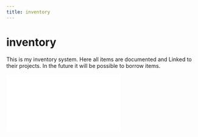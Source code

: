 ```yaml
---
title: inventory
---
```

# inventory
This is my inventory system. Here all items are documented and Linked to their projects. In the future it will be possible to borrow items.

![inventory management](inventory-management.md)